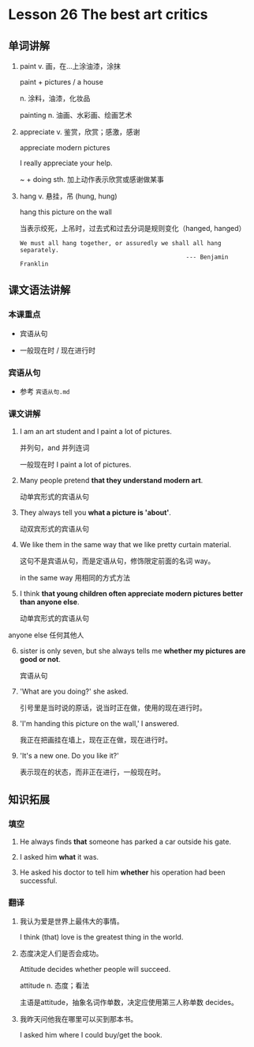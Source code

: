 # Lesson 26 The best art critics

## 单词讲解

1. paint v. 画，在...上涂油漆，涂抹

   paint + pictures / a house

   n. 涂料，油漆，化妆品

   painting n. 油画、水彩画、绘画艺术

   

2. appreciate v. 鉴赏，欣赏；感激，感谢

   appreciate modern pictures

   I really appreciate your help.

   ~ + doing sth. 加上动作表示欣赏或感谢做某事

   

3. hang v. 悬挂，吊 (hung, hung)

   hang this picture on the wall

   当表示绞死，上吊时，过去式和过去分词是规则变化（hanged, hanged）

   ```
   We must all hang together, or assuredly we shall all hang separately.
                                                  --- Benjamin Franklin
   ```

   

## 课文语法讲解

### 本课重点

- 宾语从句

- 一般现在时 / 现在进行时



### 宾语从句

- 参考 `宾语从句.md`



### 课文讲解

1. I am an art student and I paint a lot of pictures.

   并列句，and 并列连词

   一般现在时 I paint a lot of pictures.

   

2. Many people pretend **that they understand modern art**.

   动单宾形式的宾语从句

   

3. They always tell you **what a picture is 'about'**.

   动双宾形式的宾语从句

   

4. We like them in the same way that we like pretty curtain material.

   这句不是宾语从句，而是定语从句，修饰限定前面的名词 way。

   in the same way 用相同的方式方法

   

5. I think **that young children often appreciate modern pictures better than anyone else**.

   动单宾形式的宾语从句
   
anyone else 任何其他人
   
   
   
6. sister is only seven, but she always tells me **whether my pictures are good or not**.
   
   宾语从句
   
   
   
7. 'What are you doing?' she asked.

   引号里是当时说的原话，说当时正在做，使用的现在进行时。

   


8. 'I'm handing this picture on the wall,' I answered.

   我正在把画挂在墙上，现在正在做，现在进行时。

   


9. 'It's a new one. Do you like it?'
   
   表示现在的状态，而非正在进行，一般现在时。
   
   
   







## 知识拓展

### 填空

1. He always finds **that** someone has parked a car outside his gate.

2. I asked him **what** it was.

3. He asked his doctor to tell him **whether** his operation had been successful.



### 翻译

1. 我认为爱是世界上最伟大的事情。

   I think (that) love is the greatest thing in the world.

   

2. 态度决定人们是否会成功。

   Attitude decides whether people will succeed.

   attitude n. 态度；看法

   主语是attitude，抽象名词作单数，决定应使用第三人称单数 decides。



3. 我昨天问他我在哪里可以买到那本书。

   I asked him where I could buy/get the book.